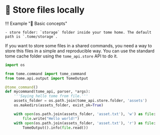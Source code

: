 # 🔐 Store files locally

!!! Example "📝 Basic concepts"

    - store folder: `storage` folder inside your tome home. The default path is `.tome/storage`. 

If you want to store some files in a shared commands, you need a way to store this files in a simple and reproducible way. You can use the standard tome cache folder using the `tome_api.store` API to do it.

```python
import os

from tome.command import tome_command
from tome.api.output import TomeOutput

@tome_command()
def mycommand(tome_api, parser, *args):
    '''Saying hello tome from file.'''
    assets_folder = os.path.join(tome_api.store.folder, 'assets')
    os.makedirs(assets_folder, exist_ok=True)

    with open(os.path.join(assets_folder, 'asset.txt'), 'w') as file:
        file.write("Hello world!")
    with open(os.path.join(assets_folder, 'asset.txt'), 'r') as file:
        TomeOutput().info(file.read())
```